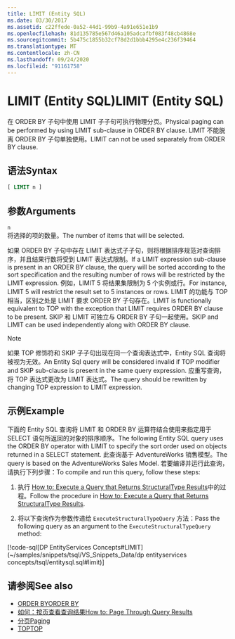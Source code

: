 ```yaml
---
title: LIMIT (Entity SQL)
ms.date: 03/30/2017
ms.assetid: c22ffede-0a52-44d1-99b9-4a91e651e1b9
ms.openlocfilehash: 81d135785e567d46a105adcafbf083f48cb4868e
ms.sourcegitcommit: 5b475c1855b32cf78d2d1bbb4295e4c236f39464
ms.translationtype: MT
ms.contentlocale: zh-CN
ms.lasthandoff: 09/24/2020
ms.locfileid: "91161758"
---
```

# <a name="limit-entity-sql"></a><span data-ttu-id="86bee-102">LIMIT (Entity SQL)</span><span class="sxs-lookup"><span data-stu-id="86bee-102">LIMIT (Entity SQL)</span></span>

<span data-ttu-id="86bee-103">在 ORDER BY 子句中使用 LIMIT 子子句可执行物理分页。</span><span class="sxs-lookup"><span data-stu-id="86bee-103">Physical paging can be performed by using LIMIT sub-clause in ORDER BY clause.</span></span> <span data-ttu-id="86bee-104">LIMIT 不能脱离 ORDER BY 子句单独使用。</span><span class="sxs-lookup"><span data-stu-id="86bee-104">LIMIT can not be used separately from ORDER BY clause.</span></span>  
  
## <a name="syntax"></a><span data-ttu-id="86bee-105">语法</span><span class="sxs-lookup"><span data-stu-id="86bee-105">Syntax</span></span>  
  
```sql  
[ LIMIT n ]  
```  
  
## <a name="arguments"></a><span data-ttu-id="86bee-106">参数</span><span class="sxs-lookup"><span data-stu-id="86bee-106">Arguments</span></span>  

 `n`  
 <span data-ttu-id="86bee-107">将选择的项的数量。</span><span class="sxs-lookup"><span data-stu-id="86bee-107">The number of items that will be selected.</span></span>  
  
 <span data-ttu-id="86bee-108">如果 ORDER BY 子句中存在 LIMIT 表达式子子句，则将根据排序规范对查询排序，并且结果行数将受到 LIMIT 表达式限制。</span><span class="sxs-lookup"><span data-stu-id="86bee-108">If a LIMIT expression sub-clause is present in an ORDER BY clause, the query will be sorted according to the sort specification and the resulting number of rows will be restricted by the LIMIT expression.</span></span> <span data-ttu-id="86bee-109">例如，LIMIT 5 将结果集限制为 5 个实例或行。</span><span class="sxs-lookup"><span data-stu-id="86bee-109">For instance, LIMIT 5 will restrict the result set to 5 instances or rows.</span></span> <span data-ttu-id="86bee-110">LIMIT 的功能与 TOP 相当，区别之处是 LIMIT 要求 ORDER BY 子句存在。</span><span class="sxs-lookup"><span data-stu-id="86bee-110">LIMIT is functionally equivalent to TOP with the exception that LIMIT requires ORDER BY clause to be present.</span></span> <span data-ttu-id="86bee-111">SKIP 和 LIMIT 可独立与 ORDER BY 子句一起使用。</span><span class="sxs-lookup"><span data-stu-id="86bee-111">SKIP and LIMIT can be used independently along with ORDER BY clause.</span></span>  
  
> [!NOTE]
> <span data-ttu-id="86bee-112">如果 TOP 修饰符和 SKIP 子子句出现在同一个查询表达式中，Entity SQL 查询将被视为无效。</span><span class="sxs-lookup"><span data-stu-id="86bee-112">An Entity Sql query will be considered invalid if TOP modifier and SKIP sub-clause is present in the same query expression.</span></span> <span data-ttu-id="86bee-113">应重写查询，将 TOP 表达式更改为 LIMIT 表达式。</span><span class="sxs-lookup"><span data-stu-id="86bee-113">The query should be rewritten by changing TOP expression to LIMIT expression.</span></span>  
  
## <a name="example"></a><span data-ttu-id="86bee-114">示例</span><span class="sxs-lookup"><span data-stu-id="86bee-114">Example</span></span>  

 <span data-ttu-id="86bee-115">下面的 Entity SQL 查询将 LIMIT 和 ORDER BY 运算符结合使用来指定用于 SELECT 语句所返回的对象的排序顺序。</span><span class="sxs-lookup"><span data-stu-id="86bee-115">The following Entity SQL query uses the ORDER BY operator with LIMIT to specify the sort order used on objects returned in a SELECT statement.</span></span> <span data-ttu-id="86bee-116">此查询基于 AdventureWorks 销售模型。</span><span class="sxs-lookup"><span data-stu-id="86bee-116">The query is based on the AdventureWorks Sales Model.</span></span> <span data-ttu-id="86bee-117">若要编译并运行此查询，请执行下列步骤：</span><span class="sxs-lookup"><span data-stu-id="86bee-117">To compile and run this query, follow these steps:</span></span>  
  
1. <span data-ttu-id="86bee-118">执行 [How to: Execute a Query that Returns StructuralType Results](../how-to-execute-a-query-that-returns-structuraltype-results.md)中的过程。</span><span class="sxs-lookup"><span data-stu-id="86bee-118">Follow the procedure in [How to: Execute a Query that Returns StructuralType Results](../how-to-execute-a-query-that-returns-structuraltype-results.md).</span></span>  
  
2. <span data-ttu-id="86bee-119">将以下查询作为参数传递给 `ExecuteStructuralTypeQuery` 方法：</span><span class="sxs-lookup"><span data-stu-id="86bee-119">Pass the following query as an argument to the `ExecuteStructuralTypeQuery` method:</span></span>  
  
 [!code-sql[DP EntityServices Concepts#LIMIT](~/samples/snippets/tsql/VS_Snippets_Data/dp entityservices concepts/tsql/entitysql.sql#limit)]  
  
## <a name="see-also"></a><span data-ttu-id="86bee-120">请参阅</span><span class="sxs-lookup"><span data-stu-id="86bee-120">See also</span></span>

- [<span data-ttu-id="86bee-121">ORDER BY</span><span class="sxs-lookup"><span data-stu-id="86bee-121">ORDER BY</span></span>](order-by-entity-sql.md)
- <span data-ttu-id="86bee-122">[如何：按页查看查询结果](/previous-versions/dotnet/netframework-4.0/bb738702(v=vs.100))</span><span class="sxs-lookup"><span data-stu-id="86bee-122">[How to: Page Through Query Results](/previous-versions/dotnet/netframework-4.0/bb738702(v=vs.100))</span></span>
- [<span data-ttu-id="86bee-123">分页</span><span class="sxs-lookup"><span data-stu-id="86bee-123">Paging</span></span>](paging-entity-sql.md)
- [<span data-ttu-id="86bee-124">TOP</span><span class="sxs-lookup"><span data-stu-id="86bee-124">TOP</span></span>](top-entity-sql.md)
